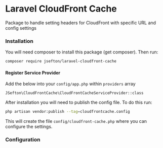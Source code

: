 # Laravel CloudFront Cache
Package to handle setting headers for CloudFront with specific URL and config settings

### Installation

You will need composer to install this package (get composer). Then run:

```bash
composer require jsefton/laravel-cloudfront-cache
```

#### Register Service Provider

Add the below into your `config/app.php` within `providers` array

```
JSefton\CloudFrontCache\CloudFrontCacheServiceProvider::class
```

After installation you will need to publish the config file. To do this run:

```bash
php artisan vendor:publish --tag=cloudfrontcache.config
```

This will create the file `config/cloudfront-cache.php` where you can configure the settings.

### Configuration